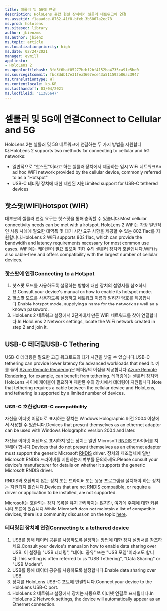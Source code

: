 ```yaml
---
title: 셀룰러 및 5G에 연결
description: HoloLens 혼합 현실 장치에서 셀룰러 네트워크에 연결
ms.assetid: f1aaadce-8762-41f8-bfeb-3b6067a2ec78
ms.prod: hololens
ms.sitesec: library
author: jbienzms
ms.author: jbienz
ms.topic: article
ms.localizationpriority: high
ms.date: 02/24/2021
manager: evmill
appliesto:
- HoloLens 2
ms.openlocfilehash: 3fd5f6baf05277bcbf2bf4152ba4735ca91e5bd0
ms.sourcegitcommit: fbc8ddb17e31fea8667ece43a511592b86ac3947
ms.translationtype: HT
ms.contentlocale: ko-KR
ms.lasthandoff: 03/04/2021
ms.locfileid: "11385647"
---
```

# <a name="connect-to-cellular-and-5g"></a><span data-ttu-id="b17ab-103">셀룰러 및 5G에 연결</span><span class="sxs-lookup"><span data-stu-id="b17ab-103">Connect to Cellular and 5G</span></span>

<span data-ttu-id="b17ab-104">HoloLens 2는 셀룰러 및 5G 네트워크에 연결하는 두 가지 방법을 지원합니다.</span><span class="sxs-lookup"><span data-stu-id="b17ab-104">HoloLens 2 supports two methods for connecting to cellular and 5G networks:</span></span>

- <span data-ttu-id="b17ab-105">일반적으로 "핫스팟"이라고 하는 셀룰러 장치에서 제공하는 임시 WiFi 네트워크</span><span class="sxs-lookup"><span data-stu-id="b17ab-105">An ad hoc WiFi network provided by the cellular device, commonly referred to as a "Hotspot"</span></span>
- <span data-ttu-id="b17ab-106">USB-C 테더링 장치에 대한 제한된 지원</span><span class="sxs-lookup"><span data-stu-id="b17ab-106">Limited support for USB-C tethered devices</span></span>

## <a name="hotspot-wifi"></a><span data-ttu-id="b17ab-107">핫스팟(WiFi)</span><span class="sxs-lookup"><span data-stu-id="b17ab-107">Hotspot (WiFi)</span></span>

<span data-ttu-id="b17ab-108">대부분의 셀룰러 연결 요구는 핫스팟을 통해 충족할 수 있습니다.</span><span class="sxs-lookup"><span data-stu-id="b17ab-108">Most cellular connectivity needs can be met with a hotspot.</span></span> <span data-ttu-id="b17ab-109">HoloLens 2 WiFi는 가장 일반적인 사용 사례에 필요한 대역폭 및 대기 시간 요구 사항을 제공할 수 있는 802.11ac를 지원합니다.</span><span class="sxs-lookup"><span data-stu-id="b17ab-109">HoloLens 2 WiFi supports 802.11ac, which can provide the bandwidth and latency requirements necessary for most common use cases.</span></span> <span data-ttu-id="b17ab-110">WiFi에는 케이블이 필요 없으며 최대 수의 셀룰러 장치와 호환됩니다.</span><span class="sxs-lookup"><span data-stu-id="b17ab-110">WiFi is also cable-free and offers compatibility with the largest number of cellular devices.</span></span>

### <a name="connecting-to-a-hotspot"></a><span data-ttu-id="b17ab-111">핫스팟에 연결</span><span class="sxs-lookup"><span data-stu-id="b17ab-111">Connecting to a Hotspot</span></span>

1. <span data-ttu-id="b17ab-112">핫스팟 모드를 사용하도록 설정하는 방법에 대한 장치의 설명서를 참조하세요.</span><span class="sxs-lookup"><span data-stu-id="b17ab-112">Consult your device's manual on how to enable its hotspot mode.</span></span>
1. <span data-ttu-id="b17ab-113">핫스팟 모드를 사용하도록 설정하고 네트워크 이름과 알려진 암호를 제공합니다.</span><span class="sxs-lookup"><span data-stu-id="b17ab-113">Enable hotspot mode, supplying a name for the network as well as a known password.</span></span>
1. <span data-ttu-id="b17ab-114">HoloLens 2 네트워크 설정에서 2단계에서 만든 WiFi 네트워크를 찾아 연결합니다.</span><span class="sxs-lookup"><span data-stu-id="b17ab-114">In HoloLens 2 Network settings, locate the WiFi network created in step 2 and join it.</span></span>

## <a name="usb-c-tethering"></a><span data-ttu-id="b17ab-115">USB-C 테더링</span><span class="sxs-lookup"><span data-stu-id="b17ab-115">USB-C Tethering</span></span>

<span data-ttu-id="b17ab-116">USB-C 테더링은 필요한 고급 워크로드의 대기 시간을 낮출 수 있습니다.</span><span class="sxs-lookup"><span data-stu-id="b17ab-116">USB-C tethering can provide lower latency for advanced workloads that need it.</span></span> <span data-ttu-id="b17ab-117">예를 들어 [Azure Remote Rendering](https://azure.microsoft.com/services/remote-rendering)은 테더링의 이점을 제공합니다.</span><span class="sxs-lookup"><span data-stu-id="b17ab-117">[Azure Remote Rendering](https://azure.microsoft.com/services/remote-rendering), for example, can benefit from tethering.</span></span> <span data-ttu-id="b17ab-118">테더링에는 셀룰러 장치와 HoloLens 사이에 케이블이 필요하며 제한된 수의 장치에서 테더링이 지원됩니다.</span><span class="sxs-lookup"><span data-stu-id="b17ab-118">Note that tethering requires a cable between the cellular device and HoloLens, and tethering is supported by a limited number of devices.</span></span>

### <a name="usb-c-compatibility"></a><span data-ttu-id="b17ab-119">USB-C 호환성</span><span class="sxs-lookup"><span data-stu-id="b17ab-119">USB-C compatibility</span></span>

<span data-ttu-id="b17ab-120">자신을 이더넷 어댑터로 표시하는 장치는 Windows Holographic 버전 2004 이상에서 사용할 수 있습니다.</span><span class="sxs-lookup"><span data-stu-id="b17ab-120">Devices that present themselves as an ethernet adaptor can be used with Windows Holographic version 2004 and later.</span></span>

<span data-ttu-id="b17ab-121">자신을 이더넷 어댑터로 표시하지 않는 장치는 일반 Microsoft [RNDIS](https://docs.microsoft.com/windows-hardware/drivers/network/overview-of-remote-ndis--rndis-) 드라이버를 지원해야 합니다.</span><span class="sxs-lookup"><span data-stu-id="b17ab-121">Devices that do not present themselves as an ethernet adapter must support the generic Microsoft [RNDIS](https://docs.microsoft.com/windows-hardware/drivers/network/overview-of-remote-ndis--rndis-) driver.</span></span> <span data-ttu-id="b17ab-122">장치의 제조업체에 일반 Microsoft RNDIS 드라이버를 지원하는지 여부를 문의하세요.</span><span class="sxs-lookup"><span data-stu-id="b17ab-122">Please consult your device's manufacturer for details on whether it supports the generic Microsoft RNDIS driver.</span></span>

<span data-ttu-id="b17ab-123">RNDIS와 호환되지 않는 장치 또는 드라이버 또는 응용 프로그램을 설치해야 하는 장치는 지원되지 않습니다.</span><span class="sxs-lookup"><span data-stu-id="b17ab-123">Devices that are not RNDIS compatible, or require a driver or application to be installed, are not supported.</span></span>

<span data-ttu-id="b17ab-124">Microsoft는 호환되는 장치 목록을 유지 관리하지는 않지만, [여기](https://aka.ms/HLCommunityCell)에 주제에 대한 커뮤니티 토론이 있습니다.</span><span class="sxs-lookup"><span data-stu-id="b17ab-124">While Microsoft does not maintain a list of compatible devices, there is a community discussion on the topic [here](https://aka.ms/HLCommunityCell).</span></span>

### <a name="connecting-to-a-tethered-device"></a><span data-ttu-id="b17ab-125">테더링된 장치에 연결</span><span class="sxs-lookup"><span data-stu-id="b17ab-125">Connecting to a tethered device</span></span>

1. <span data-ttu-id="b17ab-126">USB를 통해 데이터 공유를 사용하도록 설정하는 방법에 대한 장치 설명서를 참조하세요.</span><span class="sxs-lookup"><span data-stu-id="b17ab-126">Consult your device's manual on how to enable data sharing over USB.</span></span> <span data-ttu-id="b17ab-127">이 설정을 "USB 테더링", "데이터 공유" 또는 "USB 모뎀"이라고도 합니다.</span><span class="sxs-lookup"><span data-stu-id="b17ab-127">This setting is often referred to as "USB Tethering", "Data Sharing" or "USB Modem".</span></span>
1. <span data-ttu-id="b17ab-128">USB를 통해 데이터 공유를 사용하도록 설정합니다.</span><span class="sxs-lookup"><span data-stu-id="b17ab-128">Enable data sharing over USB.</span></span>
1. <span data-ttu-id="b17ab-129">장치를 HoloLens USB-C 포트에 연결합니다.</span><span class="sxs-lookup"><span data-stu-id="b17ab-129">Connect your device to the HoloLens USB-C port.</span></span>
1. <span data-ttu-id="b17ab-130">HoloLens 2 네트워크 설정에서 장치는 자동으로 이더넷 연결로 표시됩니다.</span><span class="sxs-lookup"><span data-stu-id="b17ab-130">In HoloLens 2 Network settings, the device will automatically appear as an Ethernet connection.</span></span>
